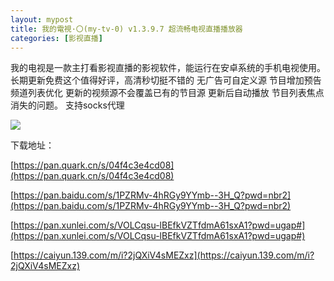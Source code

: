 ```yaml
---
layout: mypost
title: 我的電視·〇(my-tv-0) v1.3.9.7 超流畅电视直播播放器
categories: [影视直播]
---
```


我的电视是一款主打看影视直播的影视软件，能运行在安卓系统的手机电视使用。长期更新免费这个值得好评，高清秒切挺不错的
无广告可自定义源
节目增加预告
频道列表优化
更新的视频源不会覆盖已有的节目源
更新后自动播放
节目列表焦点消失的问题。
支持socks代理

![](https://gcore.jsdelivr.net/gh/jikcc/jikcc.github.io/IMG/100427iw0nzah888haf8rf.jpg)

下载地址：

[https://pan.quark.cn/s/04f4c3e4cd08](https://pan.quark.cn/s/04f4c3e4cd08)

[https://pan.baidu.com/s/1PZRMv-4hRGy9YYmb--3H_Q?pwd=nbr2](https://pan.baidu.com/s/1PZRMv-4hRGy9YYmb--3H_Q?pwd=nbr2)

[https://pan.xunlei.com/s/VOLCqsu-lBEfkVZTfdmA61sxA1?pwd=ugap#](https://pan.xunlei.com/s/VOLCqsu-lBEfkVZTfdmA61sxA1?pwd=ugap#)

[https://caiyun.139.com/m/i?2jQXiV4sMEZxz](https://caiyun.139.com/m/i?2jQXiV4sMEZxz)
